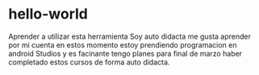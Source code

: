 # hello-world
Aprender a utilizar esta herramienta
Soy auto didacta me gusta aprender por mi cuenta en estos momento estoy prendiendo programacion en android Studios y es facinante
tengo planes para final de marzo haber completado estos cursos de forma auto didacta.
